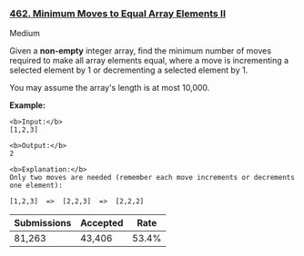 ### [462. Minimum Moves to Equal Array Elements II](https://leetcode.com/problems/minimum-moves-to-equal-array-elements-ii/)

Medium

Given a __non-empty__ integer array, find the minimum number of moves required to make all array elements equal, where a move is incrementing a selected element by 1 or decrementing a selected element by 1.

You may assume the array's length is at most 10,000.

__Example:__

```
<b>Input:</b>
[1,2,3]

<b>Output:</b>
2

<b>Explanation:</b>
Only two moves are needed (remember each move increments or decrements one element):

[1,2,3]  =>  [2,2,3]  =>  [2,2,2]
```

| Submissions    | Accepted     | Rate   |
| -------------- | ------------ | ------ |
| 81,263 | 43,406 | 53.4% |
